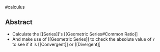 #calculus 
## Abstract
- Calculate the [[Series]]'s [[Geometric Series#Common Ratio]]
- And make use of [[Geometric Series]] to check the absolute value of ``r`` to see if it is [[Convergent]] or [[Divergent]]